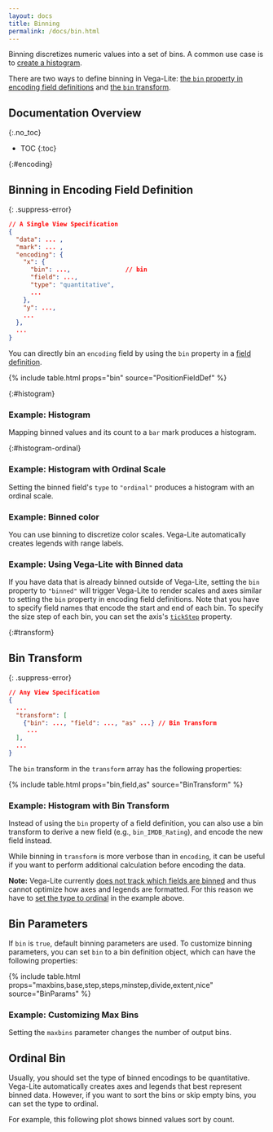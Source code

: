 ```yaml
---
layout: docs
title: Binning
permalink: /docs/bin.html
---
```


Binning discretizes numeric values into a set of bins. A common use case is to [create a histogram](#example).

There are two ways to define binning in Vega-Lite: [the `bin` property in encoding field definitions](#encoding) and [the `bin` transform](#transform).

## Documentation Overview
{:.no_toc}

- TOC
{:toc}


{:#encoding}
## Binning in Encoding Field Definition


{: .suppress-error}
```json
// A Single View Specification
{
  "data": ... ,
  "mark": ... ,
  "encoding": {
    "x": {
      "bin": ...,               // bin
      "field": ...,
      "type": "quantitative",
      ...
    },
    "y": ...,
    ...
  },
  ...
}
```

You can directly bin an `encoding` field by using the `bin` property in a [field definition](encoding.html#field).

{% include table.html props="bin" source="PositionFieldDef" %}

{:#histogram}
### Example: Histogram

Mapping binned values and its count to a `bar` mark produces a histogram.

<div class="vl-example" data-name="histogram"></div>


{:#histogram-ordinal}
### Example: Histogram with Ordinal Scale

Setting the binned field's `type` to `"ordinal"` produces a histogram with an ordinal scale.

<div class="vl-example" data-name="histogram_ordinal"></div>

### Example: Binned color

You can use binning to discretize color scales. Vega-Lite automatically creates legends with range labels.

<div class="vl-example" data-name="point_binned_color"></div>

### Example: Using Vega-Lite with Binned data

If you have data that is already binned outside of Vega-Lite, setting the `bin` property to `"binned"` will trigger Vega-Lite to render scales and axes similar to setting the `bin` property in encoding field definitions.
Note that you have to specify field names that encode the start and end of each bin. To specify the size step of each bin, you can set the axis's [`tickStep`](axis.html#ticks) property.

<div class="vl-example" data-name="bar_binned_data"></div>


{:#transform}
## Bin Transform

{: .suppress-error}
```json
// Any View Specification
{
  ...
  "transform": [
    {"bin": ..., "field": ..., "as" ...} // Bin Transform
     ...
  ],
  ...
}
```

The `bin` transform in the `transform` array has the following properties:

{% include table.html props="bin,field,as" source="BinTransform" %}

### Example: Histogram with Bin Transform

Instead of using the `bin` property of a field definition, you can also use a bin transform
to derive a new field (e.g., `bin_IMDB_Rating`), and encode the new field instead.

<div class="vl-example" data-name="histogram_bin_transform"></div>

While binning in `transform` is more verbose than in `encoding`, it can be useful if you want to perform additional
calculation before encoding the data.

__Note:__  Vega-Lite currently [does not track which fields are binned](https://github.com/vega/vega-lite/issues/2862) and thus cannot optimize how axes and legends are formatted. For this reason we have to [set the type to ordinal](#ordinal-bin) in the example above.

## Bin Parameters

If `bin` is `true`, default binning parameters are used. To customize binning parameters, you can set `bin` to a bin definition object, which can have the following properties:

{% include table.html props="maxbins,base,step,steps,minstep,divide,extent,nice" source="BinParams" %}

### Example: Customizing Max Bins

Setting the `maxbins` parameter changes the number of output bins.

<div class="vl-example" data-name="histogram_bin_change"></div>

## Ordinal Bin

Usually, you should set the type of binned encodings to be quantitative. Vega-Lite automatically creates axes and legends that best represent binned data. However, if you want to sort the bins or skip empty bins, you can set the type to ordinal.

For example, this following plot shows binned values sort by count.

<div class="vl-example" data-name="histogram_ordinal_sort"></div>

